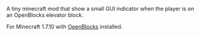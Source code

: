 A tiny minecraft mod that show a small GUI indicator when the player is on an
OpenBlocks elevator block.

For Minecraft 1.7.10 with [OpenBlocks][] installed.

[OpenBlocks]: http://openmods.info
